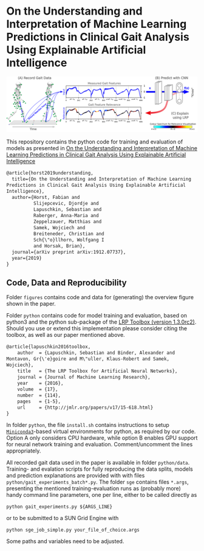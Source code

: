 # On the Understanding and Interpretation of Machine Learning Predictions in Clinical Gait Analysis Using Explainable Artificial Intelligence

![overview figure](./figures/overview/overview_46.png)

This repository contains the python code for training and evaluation of models as presented in
[On the Understanding and Interpretation of Machine Learning Predictions in Clinical Gait Analysis Using Explainable Artificial Intelligence](https://arxiv.org/abs/1912.07737)
```
@article{horst2019understanding,
  title={On the Understanding and Interpretation of Machine Learning Predictions in Clinical Gait Analysis Using Explainable Artificial Intelligence},
  author={Horst, Fabian and
          Slijepcevic, Djordje and
          Lapuschkin, Sebastian and
          Raberger, Anna-Maria and
          Zeppelzauer, Matthias and
          Samek, Wojciech and
          Breiteneder, Christian and
          Sch{\"o}llhorn, Wolfgang I
          and Horsak, Brian},
  journal={arXiv preprint arXiv:1912.07737},
  year={2019}
}
```

## Code, Data and Reproducibility

Folder `figures` contains code and data for (generating) the overview figure shown in the paper.

Folder `python` contains code for model training and evaluation, based on python3 and the python sub-package of the [LRP Toolbox (version 1.3.0rc2)](https://github.com/sebastian-lapuschkin). Should you use or extend this implementation please consider citing the toolbox, as well as our paper mentioned above.
```
@article{lapuschkin2016toolbox,
    author  = {Lapuschkin, Sebastian and Binder, Alexander and Montavon, Gr{\'e}goire and M\"uller, Klaus-Robert and Samek, Wojciech},
    title   = {The LRP Toolbox for Artificial Neural Networks},
    journal = {Journal of Machine Learning Research},
    year    = {2016},
    volume  = {17},
    number  = {114},
    pages   = {1-5},
    url     = {http://jmlr.org/papers/v17/15-618.html}
}
```

In folder `python`, the file `install.sh` contains instructions to setup [`Miniconda3`](https://docs.conda.io/en/latest/miniconda.html)-based virtual environments for python, as required by our code.
Option A only considers CPU hardware, while option B enables GPU support
for neural network training and evaluation. Comment/uncomment the lines appropriately.

All recorded gait data used in the paper is available in folder `python/data`.
Training- and evalation scripts for fully reproducing the data splits, models and prediction explanations are
provided with with files `python/gait_experiments_batch*.py`.
The folder `sge` contains files `*.args`, presenting the mentioned training-evaluation runs as (probably more) handy command line parameters, one per line, either to be called directly as
```
python gait_experiments.py ${ARGS_LINE}
```
or to be submitted to a SUN Grid Engine with
```
python sge_job_simple.py your_file_of_choice.args
```
Some paths and variables need to be adjusted.



